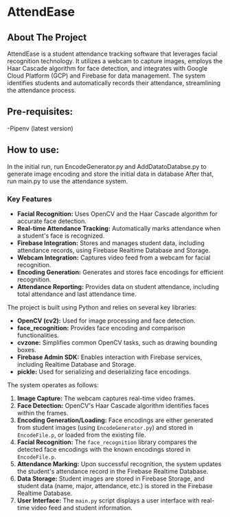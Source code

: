 # AttendEase
## About The Project

AttendEase is a student attendance tracking software that leverages facial recognition technology. It utilizes a webcam to capture images, employs the Haar Cascade algorithm for face detection, and integrates with Google Cloud Platform (GCP) and Firebase for data management. The system identifies students and automatically records their attendance, streamlining the attendance process.


## Pre-requisites:
-Pipenv (latest version)

## How to use:
In the initial run, run EncodeGenerator.py and AddDatatoDatabse.py to generate image encoding and store the initial data in database
After that, run main.py to use the attendance system.


### Key Features

- **Facial Recognition:** Uses OpenCV and the Haar Cascade algorithm for accurate face detection.
- **Real-time Attendance Tracking:** Automatically marks attendance when a student's face is recognized.
- **Firebase Integration:** Stores and manages student data, including attendance records, using Firebase Realtime Database and Storage.
- **Webcam Integration:** Captures video feed from a webcam for facial recognition.
- **Encoding Generation:** Generates and stores face encodings for efficient recognition.
- **Attendance Reporting:** Provides data on student attendance, including total attendance and last attendance time.


The project is built using Python and relies on several key libraries:

- **OpenCV (cv2):**  Used for image processing and face detection.
- **face_recognition:** Provides face encoding and comparison functionalities.
- **cvzone:** Simplifies common OpenCV tasks, such as drawing bounding boxes.
- **Firebase Admin SDK:** Enables interaction with Firebase services, including Realtime Database and Storage.
- **pickle:** Used for serializing and deserializing face encodings.

The system operates as follows:

1.  **Image Capture:** The webcam captures real-time video frames.
2.  **Face Detection:** OpenCV's Haar Cascade algorithm identifies faces within the frames.
3.  **Encoding Generation/Loading:** Face encodings are either generated from student images (using `EncodeGenerator.py`) and stored in `EncodeFile.p`, or loaded from the existing file.
4.  **Facial Recognition:** The `face_recognition` library compares the detected face encodings with the known encodings stored in `EncodeFile.p`.
5.  **Attendance Marking:** Upon successful recognition, the system updates the student's attendance record in the Firebase Realtime Database.
6.  **Data Storage:** Student images are stored in Firebase Storage, and student data (name, major, attendance, etc.) is stored in the Firebase Realtime Database.
7.  **User Interface:**  The `main.py` script displays a user interface with real-time video feed and student information.

